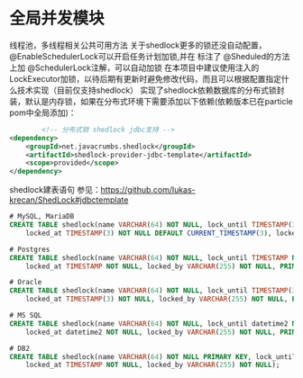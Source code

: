 # 全局并发模块
线程池，多线程相关公共可用方法
关于shedlock更多的锁还没自动配置，@EnableSchedulerLock可以开启任务计划加锁,并在 标注了 @Sheduled的方法上加 @SchedulerLock注解，可以自动加锁
在本项目中建议使用注入的LockExecutor加锁，以待后期有更新时避免修改代码，而且可以根据配置指定什么技术实现（目前仅支持shedlock）
实现了shedlock依赖数据库的分布式锁封装，默认是内存锁，如果在分布式环境下需要添加以下依赖(依赖版本已在particle pom中全局添加)：
```xml
        <!-- 分布式锁 shedlock jdbc支持 -->
<dependency>
    <groupId>net.javacrumbs.shedlock</groupId>
    <artifactId>shedlock-provider-jdbc-template</artifactId>
    <scope>provided</scope>
</dependency>
```

shedlock建表语句 参见：https://github.com/lukas-krecan/ShedLock#jdbctemplate
```sql
# MySQL, MariaDB
CREATE TABLE shedlock(name VARCHAR(64) NOT NULL, lock_until TIMESTAMP(3) NOT NULL,
    locked_at TIMESTAMP(3) NOT NULL DEFAULT CURRENT_TIMESTAMP(3), locked_by VARCHAR(255) NOT NULL, PRIMARY KEY (name));

# Postgres
CREATE TABLE shedlock(name VARCHAR(64) NOT NULL, lock_until TIMESTAMP NOT NULL,
    locked_at TIMESTAMP NOT NULL, locked_by VARCHAR(255) NOT NULL, PRIMARY KEY (name));

# Oracle
CREATE TABLE shedlock(name VARCHAR(64) NOT NULL, lock_until TIMESTAMP(3) NOT NULL,
    locked_at TIMESTAMP(3) NOT NULL, locked_by VARCHAR(255) NOT NULL, PRIMARY KEY (name));

# MS SQL
CREATE TABLE shedlock(name VARCHAR(64) NOT NULL, lock_until datetime2 NOT NULL,
    locked_at datetime2 NOT NULL, locked_by VARCHAR(255) NOT NULL, PRIMARY KEY (name));

# DB2
CREATE TABLE shedlock(name VARCHAR(64) NOT NULL PRIMARY KEY, lock_until TIMESTAMP NOT NULL,
    locked_at TIMESTAMP NOT NULL, locked_by VARCHAR(255) NOT NULL);
```